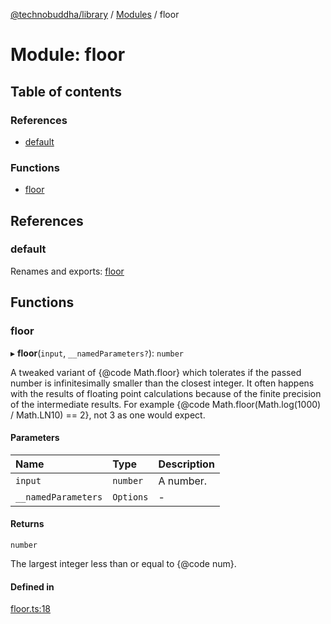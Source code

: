 [@technobuddha/library](../../README.md) / [Modules](../Modules.md) / floor

# Module: floor

## Table of contents

### References

- [default](floor.md#default)

### Functions

- [floor](floor.md#floor)

## References

### default

Renames and exports: [floor](floor.md#floor)

## Functions

### floor

▸ **floor**(`input`, `__namedParameters?`): `number`

A tweaked variant of {@code Math.floor} which tolerates if the passed number
is infinitesimally smaller than the closest integer. It often happens with
the results of floating point calculations because of the finite precision
of the intermediate results. For example {@code Math.floor(Math.log(1000) /
Math.LN10) == 2}, not 3 as one would expect.

#### Parameters

| Name | Type | Description |
| :------ | :------ | :------ |
| `input` | `number` | A number. |
| `__namedParameters` | `Options` | - |

#### Returns

`number`

The largest integer less than or equal to {@code num}.

#### Defined in

[floor.ts:18](../../src/floor.ts#L18)
